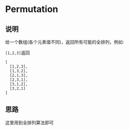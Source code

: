 # Permutation

## 说明

给一个数组(各个元素值不同)，返回所有可能的全排列，例如:

`[1,2,3]`返回

```
[
  [1,2,3],
  [1,3,2],
  [2,1,3],
  [2,3,1],
  [3,1,2],
  [3,2,1]
]
```

## 思路

这里用到全排列算法即可
